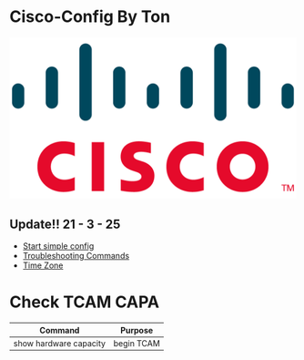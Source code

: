 # Cisco-Config By Ton

<img src=Cisco-Logo.png/>

## Update!! 21 - 3 - 25

- [Start simple config](basic%20simple%20config.md)
- [Troubleshooting Commands](Troubleshooting%20Commands.md)
- [Time Zone](Time%20Zone.md)



# Check TCAM CAPA
| Command | 	Purpose |
| --- | --- |
|show hardware capacity | begin TCAM|Displays Capacity Performance|

